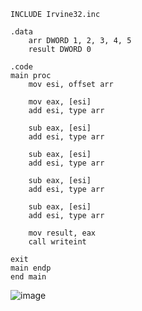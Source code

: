 ```
INCLUDE Irvine32.inc

.data
    arr DWORD 1, 2, 3, 4, 5
    result DWORD 0

.code
main proc
    mov esi, offset arr

    mov eax, [esi]
    add esi, type arr

    sub eax, [esi]
    add esi, type arr

    sub eax, [esi]
    add esi, type arr

    sub eax, [esi]
    add esi, type arr

    sub eax, [esi]
    add esi, type arr

    mov result, eax
    call writeint

exit
main endp
end main
```
![image](https://github.com/user-attachments/assets/0c389b41-ec24-4420-8f2f-8d55c8dc6015)
